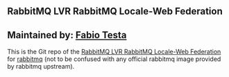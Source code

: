 ## RabbitMQ LVR RabbitMQ Locale-Web Federation
## Maintained by: [Fabio Testa](https://hub.docker.com/r/fabtesta/)

This is the Git repo of the [RabbitMQ LVR RabbitMQ Locale-Web Federation](https://hub.docker.com/r/fabtesta/lvr-rabbit-federation-locale-web) for [rabbitmq](https://hub.docker.com/_/rabbitmq/) (not to be confused with any official rabbitmq image provided by rabbitmq upstream).
